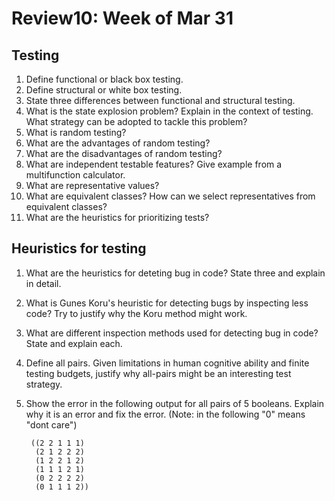 # Review10: Week of Mar 31

## Testing
1. Define functional or black box testing.
2. Define structural or white box testing.
3. State three differences between functional and structural testing.
4. What is the state explosion problem? Explain in the context of testing. What strategy can be adopted to tackle this problem?
5. What is random testing?
6. What are the advantages of random testing?
7. What are the disadvantages of random testing?
8. What are independent testable features? Give example from a multifunction calculator.
9. What are representative values? 
10. What are equivalent classes? How can we select representatives from equivalent classes? 
11. What are the heuristics for prioritizing tests?

## Heuristics for testing
1. What are the heuristics for deteting bug in code? State three and explain in detail.
2. What is Gunes Koru's heuristic for detecting bugs by inspecting less code? Try to justify why the Koru method might work.
3. What are different inspection methods used for detecting bug in code? State and explain each.
5. Define all pairs. Given limitations in human cognitive ability and finite testing budgets, justify why all-pairs might be an interesting test strategy.
6. Show the error in the following output for all pairs of 5 booleans. Explain why it is an error and fix the error. (Note: in the following "0" means "dont care")

        ((2 2 1 1 1)
         (2 1 2 2 2)
         (1 2 2 1 2) 
         (1 1 1 2 1)
         (0 2 2 2 2)
         (0 1 1 1 2))
